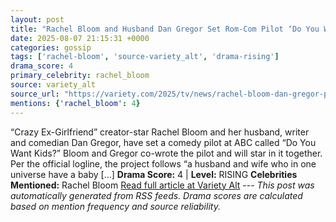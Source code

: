 ```yaml
---
layout: post
title: "Rachel Bloom and Husband Dan Gregor Set Rom-Com Pilot ‘Do You Want Kids?’ at ABC as Co-Creators and Stars"
date: 2025-08-07 21:15:31 +0000
categories: gossip
tags: ['rachel-bloom', 'source-variety_alt', 'drama-rising']
drama_score: 4
primary_celebrity: rachel_bloom
source: variety_alt
source_url: "https://variety.com/2025/tv/news/rachel-bloom-dan-gregor-pilot-do-you-want-kids-abc-1236482023/"
mentions: {'rachel_bloom': 4}
---
```


“Crazy Ex-Girlfriend” creator-star Rachel Bloom and her husband, writer and comedian Dan Gregor, have set a comedy pilot at ABC called “Do You Want Kids?” Bloom and Gregor co-wrote the pilot and will star in it together. Per the official logline, the project follows “a husband and wife who in one universe have a baby […] **Drama Score:** 4 | **Level:** RISING **Celebrities Mentioned:** Rachel Bloom [Read full article at Variety Alt](https://variety.com/2025/tv/news/rachel-bloom-dan-gregor-pilot-do-you-want-kids-abc-1236482023/) --- *This post was automatically generated from RSS feeds. Drama scores are calculated based on mention frequency and source reliability.*